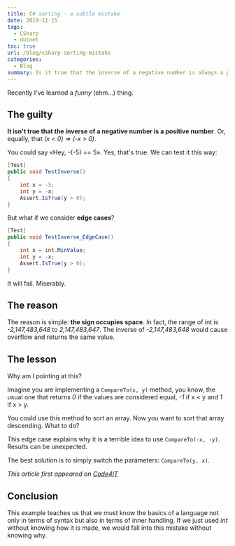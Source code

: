```yaml
---
title: C# sorting - a subtle mistake
date: 2019-11-15
tags:
  - CSharp
  - dotnet
toc: true
url: /blog/csharp-sorting-mistake
categories:
  - Blog
summary: Is it true that the inverse of a negative number is always a positive number? If you think it's true, you might get a subtle error while implementing comparison.
---
```


Recently I've learned a _funny_ (ehm...) thing.

## The guilty

**It isn't true that the inverse of a negative number is a positive number**. Or, equally, that _(x < 0) => (-x > 0)_.

You could say «Hey, -(-5) == 5». Yes, that's true.
We can test it this way:

```cs
[Test]
public void TestInverse()
{
    int x = -5;
    int y = -x;
    Assert.IsTrue(y > 0);
}
```

But what if we consider **edge cases**?

```cs
[Test]
public void TestInverse_EdgeCase()
{
    int x = int.MinValue;
    int y = -x;
    Assert.IsTrue(y > 0);
}
```

It will fail. Miserably.

## The reason

The reason is simple: **the sign occupies space**.
In fact, the range of int is _-2,147,483,648_ to _2,147,483,647_. The inverse of _-2,147,483,648_ would cause overflow and returns the same value.

## The lesson

Why am I pointing at this?

Imagine you are implementing a `CompareTo(x, y)` method, you know, the usual one that returns _0_ if the values are considered equal, _-1_ if x < y and _1_ if x > y.

You could use this method to sort an array.
Now you want to sort that array descending. What to do?

This edge case explains why it is a terrible idea to use `CompareTo(-x, -y)`. Results can be unexpected.

The best solution is to simply switch the parameters: `CompareTo(y, x)`.

_This article first appeared on [Code4IT](https://www.code4it.dev/)_

## Conclusion

This example teaches us that we must know the basics of a language not only in terms of syntax but also in terms of inner handling. If we just used _int_ without knowing how it is made, we would fall into this mistake without knowing why.
